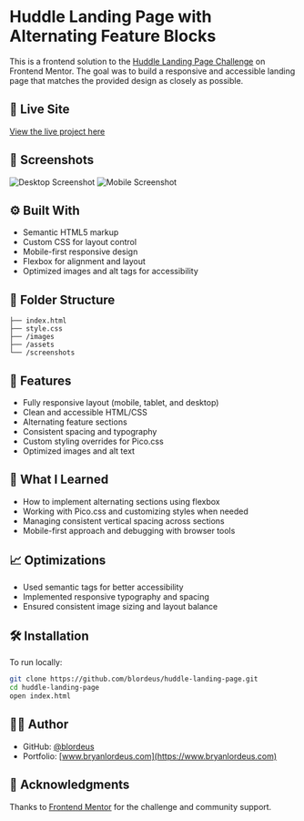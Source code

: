# Huddle Landing Page with Alternating Feature Blocks

This is a frontend solution to the [Huddle Landing Page Challenge](https://www.frontendmentor.io/challenges/huddle-landing-page-with-alternating-feature-blocks-5ca5f5981e82137ec91a5100) on Frontend Mentor. The goal was to build a responsive and accessible landing page that matches the provided design as closely as possible.

## 🔗 Live Site

[View the live project here](https://your-deployment-url.com)

## 📸 Screenshots

![Desktop Screenshot](./screenshots/desktop-preview.png)
![Mobile Screenshot](./screenshots/mobile-preview.png)

## ⚙️ Built With

- Semantic HTML5 markup
- Custom CSS for layout control
- Mobile-first responsive design
- Flexbox for alignment and layout
- Optimized images and alt tags for accessibility

## 📁 Folder Structure

```
├── index.html
├── style.css
├── /images
├── /assets
└── /screenshots
```

## 🚀 Features

- Fully responsive layout (mobile, tablet, and desktop)
- Clean and accessible HTML/CSS
- Alternating feature sections
- Consistent spacing and typography
- Custom styling overrides for Pico.css
- Optimized images and alt text

## 🧠 What I Learned

- How to implement alternating sections using flexbox
- Working with Pico.css and customizing styles when needed
- Managing consistent vertical spacing across sections
- Mobile-first approach and debugging with browser tools

## 📈 Optimizations

- Used semantic tags for better accessibility
- Implemented responsive typography and spacing
- Ensured consistent image sizing and layout balance

## 🛠️ Installation

To run locally:

```bash
git clone https://github.com/blordeus/huddle-landing-page.git
cd huddle-landing-page
open index.html
```

## 👨‍💻 Author

- GitHub: [@blordeus](https://github.com/blordeus)
- Portfolio: [www.bryanlordeus.com](https://www.bryanlordeus.com)

## 🙌 Acknowledgments

Thanks to [Frontend Mentor](https://www.frontendmentor.io/) for the challenge and community support.
